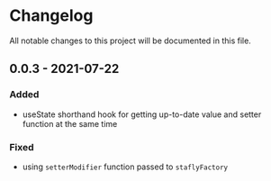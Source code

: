 # Changelog

All notable changes to this project will be documented in this file.


## 0.0.3 - 2021-07-22

### Added

- useState shorthand hook for getting up-to-date value and setter function at the same time

### Fixed

- using `setterModifier` function passed to `staflyFactory`
